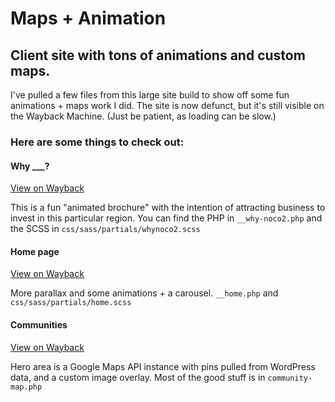 # Maps + Animation 
## Client site with tons of animations and custom maps.

I've pulled a few files from this large site build to show off some fun animations + maps work I did. The site is now defunct, but it's still visible on the Wayback Machine. (Just be patient, as loading can be slow.)

### Here are some things to check out:

#### Why ___?
[View on Wayback](https://web.archive.org/web/20170418044213/http://northerncolorado.com/why-northern-colorado/)

This is a fun "animated brochure" with the intention of attracting business to invest in this particular region. You can find the PHP in `__why-noco2.php` and the SCSS in `css/sass/partials/whynoco2.scss`

#### Home page
[View on Wayback](https://web.archive.org/web/20170525043707/http://northerncolorado.com/)

More parallax and some animations + a carousel. `__home.php` and `css/sass/partials/home.scss`

#### Communities
[View on Wayback]()

Hero area is a Google Maps API instance with pins pulled from WordPress data, and a custom image overlay. Most of the good stuff is in `community-map.php`
